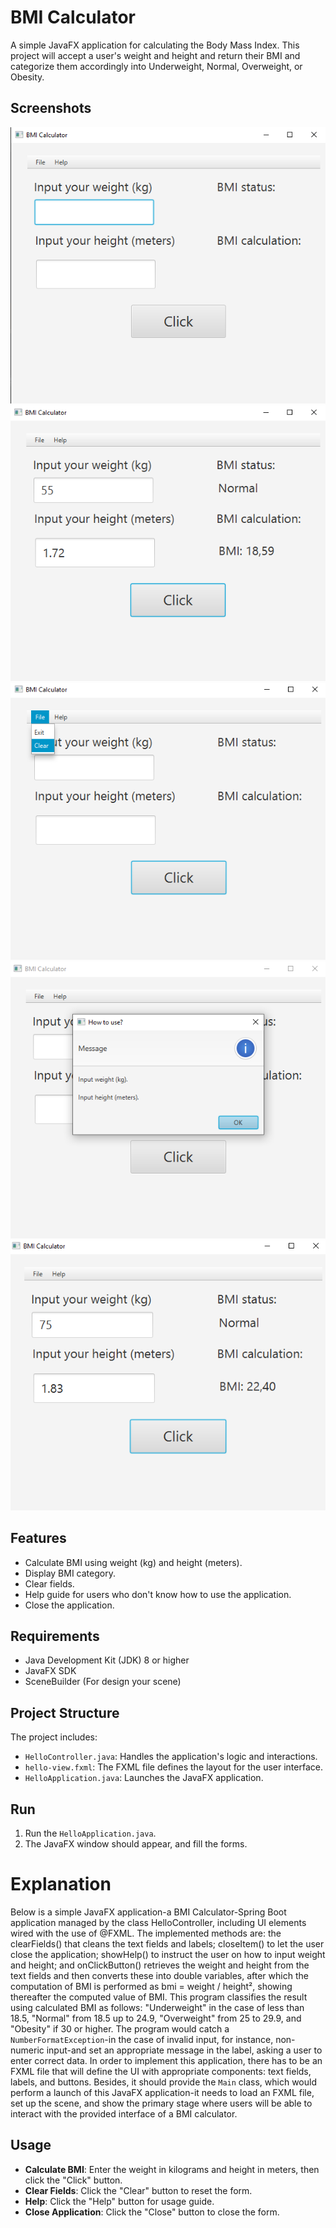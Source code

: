 # BMI Calculator

A simple JavaFX application for calculating the Body Mass Index. This project will accept a user's weight and height and return their BMI and categorize them accordingly into Underweight, Normal, Overweight, or Obesity.

## Screenshots

![BMI Calculator Screenshot](./assets/bmi1.png)
![BMI Calculator Screenshot](./assets/bmi2.png)
![BMI Calculator Screenshot](./assets/bmi3.png)
![BMI Calculator Screenshot](./assets/bmi4.png)
![BMI Calculator Screenshot](./assets/bmi5.png)


## Features

- Calculate BMI using weight (kg) and height (meters).
- Display BMI category.
- Clear fields.
- Help guide for users who don't know how to use the application.
- Close the application.

## Requirements

- Java Development Kit (JDK) 8 or higher
- JavaFX SDK
- SceneBuilder (For design your scene)

## Project Structure

The project includes:
- `HelloController.java`: Handles the application's logic and interactions.
- `hello-view.fxml`: The FXML file defines the layout for the user interface.
- `HelloApplication.java`: Launches the JavaFX application.

## Run

1. Run the `HelloApplication.java`.
2. The JavaFX window should appear, and fill the forms.

# Explanation

Below is a simple JavaFX application-a BMI Calculator-Spring Boot application managed by the class HelloController, including UI elements wired with the use of @FXML. The implemented methods are: the clearFields() that cleans the text fields and labels; closeItem() to let the user close the application; showHelp() to instruct the user on how to input weight and height; and onClickButton() retrieves the weight and height from the text fields and then converts these into double variables, after which the computation of BMI is performed as bmi = weight / height², showing thereafter the computed value of BMI. This program classifies the result using calculated BMI as follows: "Underweight" in the case of less than 18.5, "Normal" from 18.5 up to 24.9, "Overweight" from 25 to 29.9, and "Obesity" if 30 or higher. The program would catch a `NumberFormatException`-in the case of invalid input, for instance, non-numeric input-and set an appropriate message in the label, asking a user to enter correct data. In order to implement this application, there has to be an FXML file that will define the UI with appropriate components: text fields, labels, and buttons. Besides, it should provide the `Main` class, which would perform a launch of this JavaFX application-it needs to load an FXML file, set up the scene, and show the primary stage where users will be able to interact with the provided interface of a BMI calculator.

## Usage

- **Calculate BMI**: Enter the weight in kilograms and height in meters, then click the "Click" button.
- **Clear Fields**: Click the "Clear" button to reset the form.
- **Help**: Click the "Help" button for usage guide.
- **Close Application**: Click the "Close" button to close the form.
